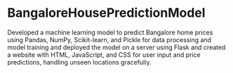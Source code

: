 # BangaloreHousePredictionModel
Developed a machine learning model to predict Bangalore home prices using Pandas, NumPy, Scikit-learn, and Pickle for data processing and model training and deployed the model on a server using Flask and created a website with HTML, JavaScript, and CSS for user input and price predictions, handling unseen locations gracefully.
